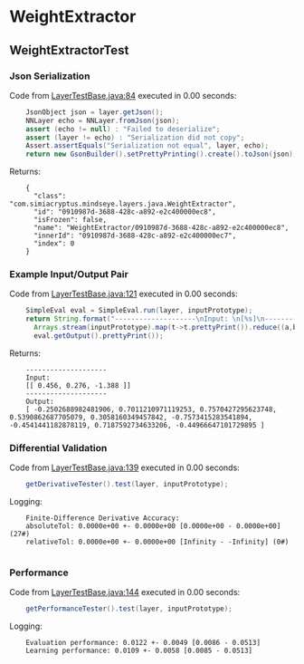 # WeightExtractor
## WeightExtractorTest
### Json Serialization
Code from [LayerTestBase.java:84](../../../../../../../../MindsEye/src/test/java/com/simiacryptus/mindseye/layers/LayerTestBase.java#L84) executed in 0.00 seconds: 
```java
    JsonObject json = layer.getJson();
    NNLayer echo = NNLayer.fromJson(json);
    assert (echo != null) : "Failed to deserialize";
    assert (layer != echo) : "Serialization did not copy";
    Assert.assertEquals("Serialization not equal", layer, echo);
    return new GsonBuilder().setPrettyPrinting().create().toJson(json);
```

Returns: 

```
    {
      "class": "com.simiacryptus.mindseye.layers.java.WeightExtractor",
      "id": "0910987d-3688-428c-a892-e2c400000ec8",
      "isFrozen": false,
      "name": "WeightExtractor/0910987d-3688-428c-a892-e2c400000ec8",
      "innerId": "0910987d-3688-428c-a892-e2c400000ec7",
      "index": 0
    }
```



### Example Input/Output Pair
Code from [LayerTestBase.java:121](../../../../../../../../MindsEye/src/test/java/com/simiacryptus/mindseye/layers/LayerTestBase.java#L121) executed in 0.00 seconds: 
```java
    SimpleEval eval = SimpleEval.run(layer, inputPrototype);
    return String.format("--------------------\nInput: \n[%s]\n--------------------\nOutput: \n%s",
      Arrays.stream(inputPrototype).map(t->t.prettyPrint()).reduce((a,b)->a+",\n"+b).get(),
      eval.getOutput().prettyPrint());
```

Returns: 

```
    --------------------
    Input: 
    [[ 0.456, 0.276, -1.388 ]]
    --------------------
    Output: 
    [ -0.2502688982481906, 0.7011210971119253, 0.7570427295623748, 0.5390862687705079, 0.3058160349457842, -0.7573415283541894, -0.4541441182878119, 0.7187592734633206, -0.44966647101729895 ]
```



### Differential Validation
Code from [LayerTestBase.java:139](../../../../../../../../MindsEye/src/test/java/com/simiacryptus/mindseye/layers/LayerTestBase.java#L139) executed in 0.00 seconds: 
```java
    getDerivativeTester().test(layer, inputPrototype);
```
Logging: 
```
    Finite-Difference Derivative Accuracy:
    absoluteTol: 0.0000e+00 +- 0.0000e+00 [0.0000e+00 - 0.0000e+00] (27#)
    relativeTol: 0.0000e+00 +- 0.0000e+00 [Infinity - -Infinity] (0#)
    
```

### Performance
Code from [LayerTestBase.java:144](../../../../../../../../MindsEye/src/test/java/com/simiacryptus/mindseye/layers/LayerTestBase.java#L144) executed in 0.00 seconds: 
```java
    getPerformanceTester().test(layer, inputPrototype);
```
Logging: 
```
    Evaluation performance: 0.0122 +- 0.0049 [0.0086 - 0.0513]
    Learning performance: 0.0109 +- 0.0058 [0.0085 - 0.0513]
    
```

